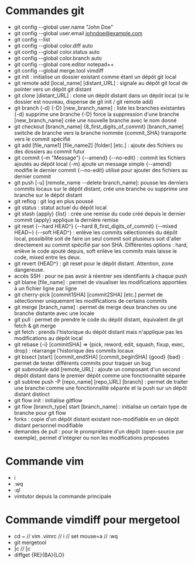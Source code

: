 # Commandes git

- git config --global user.name "John Doe"
- git config --global user.email johndoe@example.com
- git config --list
- git config --global color.diff auto
- git config --global color.status auto
- git config --global color.branch auto
- git config --global core.editor notepad++
- git config --global merge.tool vimdiff
- git init : initialise un dossier existant comme étant un dépôt git local
- git remote add [local_name] [distant_URL] : signale au dépôt git local de pointer vers un dépôt git distant
- git clone [distant_URL] : clone un dépôt distant dans un dépôt local (si le dossier est nouveau, dispense de git init / git remote add)
- git branch {-d} {-D} [new_branch_name] : liste les branches existantes {-d} supprime une branche {-D} force la suppression d'une branche [new_branch_name] crée une nouvelle branche avec le nom donné
- git checkout [branch_name] {8_first_digits_of_commit} [branch_name] switche de branche vers la branche nommée {commit_SHA} transporte vers le commit spécifié
- git add [file_name1] [file_name2] [folder] [etc.] : ajoute des fichiers ou des dossiers au commit futur
- git commit {-m "Message"} {--amend} {--no-edit} : commit les fichiers ajoutés au dépôt local {-m} ajoute un message simple {--amend} modifie le dernier commit {--no-edit} utilisé pour ajouter des fichiers au dernier commit
- git push [-u] [remote_name --delete branch_name]: pousse les derniers commits locaux sur le dépôt distant, crée une branche ou supprime une branche sur le dépôt distant
- git reflog : git log en plus poussé
- git status : statut actuel du dépôt local
- git stash {apply} {list} : crée une remise du code créé depuis le dernier commit {apply} applique la dernière remise
- git reset {--hard HEAD^} {--hard 8_first_digits_of_commit} {--mixed HEAD~} {--soft HEAD^} : enlève les commits sélectionnés du dépôt local, possibilité soit de faire un seul commit soit plusieurs soit d'aller directement au commit spécifié par son SHA. Différentes options : hard, enlève le code ajouté depuis, soft enlève les commits mais laisse le code, mixed entre les deux.
- git revert {HEAD^} : git reset pour le dépôt distant. Attention, zone dangereuse.
- accès SSH : pour ne pas avoir à réentrer ses identifiants à chaque push
- git blame [file_name] : permet de visualiser les modifications apportées à un fichier ligne par ligne
- git cherry-pick [commit1SHA] [commit2SHA] [etc.] permet de sélectionner uniquement les modifications de certains commits
- git merge [branch_name] : permet de merge deux branches ou une branche distante avec une locale
- git pull : permet de prendre le code du dépôt distant, équivalent de git fetch & git merge
- git fetch : prends l'historique du dépôt distant mais n'applique pas les modifications au dépôt local
- git rebase {-i} [commitSHA] => {pick, reword, edit, squash, fixup, exec, drop} : réarrange l'historique des commits locaux
- git bisect [start] [commit_endSHA] [commit_beginSHA] {good} {bad} : permet de tester différents commits pour traquer un bug
- git submodule add [remote_URL] : ajoute un composant d'un second dépôt distant dans le premier dépôt comme une fonctionnalité séparée
- git subtree push -P [repo_name] [repo_URL] [branch] : permet de traiter une branche comme une fonctionnalité séparée et la push sur un dépôt distant distinct
- git flow init : initialise gitflow
- git flow [branch_type] start [branch_name] : initialise un certain type de branche pour git flow
- forks : copie d'un dépôt distant existant non-modifiable en un dépôt distant personnel modifiable
- demandes de pull : pour le prompriétaire d'un dépôt (open-source par exemple), permet d'intégrer ou non les modifications proposées

# Commande vim
- i
- <esc>:wq
- <esc>:q!
- vimtutor depuis la commande principale

# Commande vimdiff pour mergetool
- cd ~ // vim .vimrc // i // set mouse=a // <esc>:wq
- git mergetool
- ]c // [c
- diffget {RE}{BA}{LO}